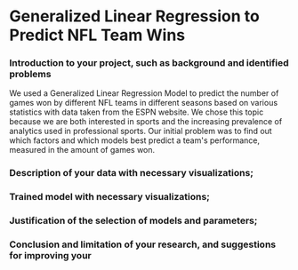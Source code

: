 # Generalized Linear Regression to Predict NFL Team Wins
### Introduction to your project, such as background and identified problems

We used a Generalized Linear Regression Model to predict the number of games won by different NFL teams in different seasons based on various statistics with data taken from the ESPN website. We chose this topic because we are both interested in sports and the increasing prevalence of analytics used in professional sports. Our initial problem was to find out which factors and which models best predict a team's performance, measured in the amount of games won.

### Description of your data with necessary visualizations;

### Trained model with necessary visualizations;

### Justification of the selection of models and parameters;

### Conclusion and limitation of your research, and suggestions for improving your
